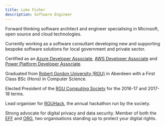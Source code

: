 ```yaml
---
title: Luke Fisher
description: Software Engineer
---
```


Forward thinking software architect and engineer specialising in Microsoft, open source and cloud technologies.

Currently working as a software consultant developing new and supporting bespoke software solutions for local government and private sector.

Certified as an [Azure Developer Associate][ms_ada], [AWS Developer Associate][aws_da] and [Power Platform Developer Associate][ms_ppda].

Graduated from [Robert Gordon University (RGU)][rgu] in Aberdeen with a First Class BSc (Hons) in Computer Science.

Elected President of the [RGU Computing Society][rgucs] for the 2016-17 and 2017-18 terms.

Lead organiser for [RGUHack][rguhack], the annual hackathon run by the society.

Strong advocate for digital privacy and data security. Member of both the [EFF][eff] and [ORG][org],
two organisations standing up to protect your digital rights.

[rgu]: https://rgu.ac.uk
[rgucs]: https://www.rguunion.co.uk/getinvolved/societies/computing/
[rguhack]: https://rguhack.uk
[eff]: https://eff.org
[org]: https://openrightsgroup.org
[ms_ada]: https://www.credly.com/badges/30a3590f-d7fd-47b1-921a-2b39e709e678/public_url
[ms_ppda]: https://www.credly.com/badges/d949c568-c2df-4ad6-b667-d6b3645b8cbb/public_url
[aws_da]: https://www.credly.com/badges/4a675941-3c8a-4ce8-a913-ec9b6a283581/public_url
